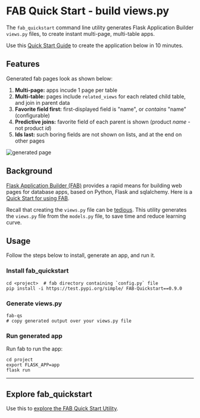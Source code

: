 # FAB Quick Start - build views.py
The `fab_quickstart` command line utility generates Flask Application Builder `views.py` files, to create instant multi-page, multi-table apps.

Use this [Quick Start Guide](https://github.com/valhuber/fab-quickstart/wiki) to create the application below in 10 minutes.

## Features
Generated fab pages look as shown below:
1. __Multi-page:__ apps incude 1 page per table
1. __Multi-table:__ pages include `related_views` for each related child table, and join in parent data
1. __Favorite field first:__ first-displayed field is "name", or _contains_ "name" (configurable)
1. __Predictive joins:__ favorite field of each parent is shown (product _name_ - not product _id_)
1. __Ids last:__ such boring fields are not shown on lists, and at the end on other pages

![generated page](https://drive.google.com/uc?export=view&id=1Q3cG-4rQ6Q6RdZppvkrQzCDhDYHnk-F6)


## Background
[Flask Application Builder (FAB)](https://github.com/dpgaspar/Flask-AppBuilder) provides a rapid means for building web pages for database apps, based on Python, Flask and sqlalchemy.  Here is a [Quick Start for using FAB](https://github.com/valhuber/fab-quickstart/wiki).

Recall that creating the `views.py` file can be [tedious](https://github.com/valhuber/fab-quickstart/wiki#key-fab-inputs-modelspy-and-viewspy).  This utility generates the `views.py` file from the `models.py` file, to save time and reduce learning curve.


## Usage
Follow the steps below to install, generate an app, and run it.

### Install fab_quickstart
```
cd <project>  # fab directory containing `config.py` file
pip install -i https://test.pypi.org/simple/ FAB-Quickstart==0.9.0
```

### Generate views.py
```
fab-qs
# copy generated output over your views.py file
```

### Run generated app
Run fab to run the app:
```
cd project
export FLASK_APP=app
flask run
```



***
## Explore fab_quickstart
Use this to [explore the FAB Quick Start Utility](https://github.com/valhuber/fab-quickstart/wiki/Explore-fab_quickstart).

